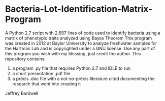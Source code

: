 # Bacteria-Lot-Identification-Matrix-Program
A Python 2.7 script with 2,687 lines of code used to identify bacteria using a matrix of phenotypic traits analyzed using Bayes Theorem
This program was created in 2012 at Baylor University to analyze freshwater samples for the Hartman Lab and is copyrighted under a GNU license. 
Use any part of this program you wish with my blessing, just credit the author.
This repository contains:
1) a program .py file that requires Python 2.7 and IDLE to run 
2) a short presentation .pdf file 
3) a précis .doc file with a not-so-précis literature cited documenting the research that went into creating it

Jeffrey Bardwell
